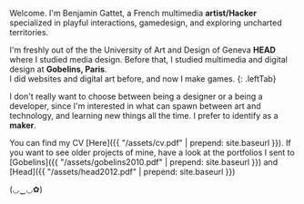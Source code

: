 

Welcome. I'm Benjamin Gattet, a French multimedia **artist/Hacker** specialized in playful interactions, gamedesign, and exploring uncharted territories.

I'm freshly out of the the University of Art and Design of Geneva **HEAD** where I studied media design. Before that, I studied multimedia and digital design at **Gobelins, Paris**.    
I did websites and digital art before, and now I make games.
{: .leftTab}

I don't really want to choose between being a designer or a being a developer, since I'm interested in what can spawn between art and technology, and learning new things all the time. I prefer to identify as a **maker**.

You can find my CV [Here]({{ "/assets/cv.pdf" | prepend: site.baseurl }}).
If you want to see older projects of mine, have a look at the portfolios I sent to [Gobelins]({{ "/assets/gobelins2010.pdf" | prepend: site.baseurl }}) and [Head]({{ "/assets/head2012.pdf" | prepend: site.baseurl }})

 (◡‿◡✿)
